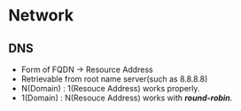 # Network

## DNS
- Form of FQDN -> Resource Address
- Retrievable from root name server(such as 8.8.8.8)
- N(Domain) : 1(Resouce Address) works properly.
- 1(Domain) : N(Resouce Address) works with **_round-robin_**.

